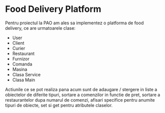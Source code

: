 # Food Delivery Platform

Pentru proiectul la PAO am ales sa implementez o platforma de food delivery, ce are urmatoarele clase:
- User
- Client
- Curier
- Restaurant
- Furnizor
- Comanda
- Masina
- Clasa Service
- Clasa Main

Actiunile ce se pot realiza pana acum sunt de adaugare / stergere in liste a obiectelor de diferite tipuri, sortare a comenzilor in functie de pret, sortare a restaurantelor dupa numarul de comenzi, afisari specifice pentru anumite tipuri de obiecte, set si get pentru atributele claselor.

